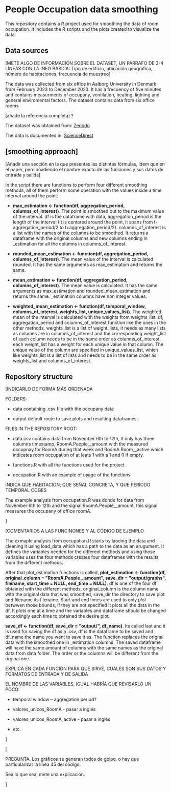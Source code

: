 # People Occupation data smoothing

This repository contains a R project used for smoothing the data of room occupation. It includes the R scripts and the plots created to visualize the data.

## Data sources

[METE ALGO DE INFORMACIÓN SOBRE EL DATASET, UN PÁRRAFO DE 3-4 LÍNEAS CON LA INFO BÁSICA: Tipo de edificio, ubicación geográfica, número de habitaciones, frecuencia de muestreo]

The data was collected from six office in Aalborg University in Denmark from February 2023 to December 2023. It has a frecuency of five minutes and contains measurments of occupany, ventilation, heating, lighting and general enviromental factors. The dataset contains data from six office rooms

[añade la referencia completa] ?

The dataset was obtained from: [Zenodo](https://zenodo.org/doi/10.5281/zenodo.10039896)

The data is documented in: [ScienceDirect](https://www.sciencedirect.com/science/article/pii/S2352340924002956?via%3Dihub)

## [smoothing approach]

[Añadir una sección en la que presentas las distintas fórmulas, idem que en el paper, pero añadiendo el nombre exacto de las funciones y sus datos de entrada y salida]

In the script there are functions to perform four different smoothing methods, all of them perform some operation with the values inside a time interval around the point:

- **max_estimation <- function(df, aggregation_period, columns_of_interest)**. The point is smoothed out to the maximum value of the interval. df is the dataframe with data, aggregation_period is the length of the interval (It is centered around the point, it spans from t-aggregation_period/2 to t+aggregation_period/2). columns_of_interest is a list with the names of the columns to be smoothed. It returns a dataframe with the original columns and new columns ending in _estimation for all the columns in columns_of_interest.

- **rounded_mean_estimation <- function(df, aggregation_period, columns_of_interest)**. The mean value of the interval is calculated rounded. It has the same arguments as max_estimation and returns the same.

- **mean_estimation <- function(df, aggregation_period, columns_of_interest)**. The mean value is calculated. It has the same arguments as max_estimation and rounded_mean_estimation and returns the same. _estimation columns have non integer values.

- **weighted_mean_estimation <- function(df, temporal_window, columns_of_interest, weights_list, unique_values_list)**. The weighted mean of the interval is calculated with the weights from weights_list. df, aggregation_period and columns_of_interest function like the ones in the other methods. weights_list is a list of weight_lists, it needs as many lists as columns are in columns_of_interest and the corresponding weight_list of each column needs to be in the same order as columns_of_interest, each weight_list has a weight for each unique value in that column. The unique value of the column are specified in unique_values_list, which like weights_list is a list of lists and needs to be in the same order as weights_list and columns_of_interest.
## Repository structure

[INDICARLO DE FORMA MÁS ORDENADA

FOLDERS:

- data containing .csv file with the occupany data

- output default route to save plots and resulting dataframes.

FILES IN THE REPOSITORY ROOT:

- data.csv contains data from November 6th to 12th, it only has three columns timestamp, RoomA.People__amount with the measured occupnay for RoomA during that week and RoomA.Room__active which indicates room occupation of at leats 1 with a 1 and 0 if empty.

- functions.R with all the functions used for the project

- occupation.R with an example of usage of the functions

INDICA QUE HABITACIÓN, QUE SEÑAL CONCRETA, Y QUE PERÍODO TEMPORAL COGES

The example analysis from occupation.R was donde for data from November 6th to 12th and the signal RoomA.People__amount, this signal measures the occupany of office roomA.

]

[COMENTARIOS A LAS FUNCINONES Y AL CÓDIGO DE EJEMPLO

The exmaple analysis from occupation.R starts by laoding the data and cleaning it using load_data which has a path to the data as an arugument. It defines the variables needed for the different methods and using those variables uses the four methods creates four dataframes with the results from the different methods. 

After that plot_estimation functions is called, **plot_estimation <- function(df, original_column = "RoomA.People__amount", save_dir = "output/graphs", filename, start_time = NULL, end_time = NULL)**. df is one of the four df obtained with the different methods, original_column is the column name with the original data that was smoothed, save_dir the directory to save plot and filename its filename. Start and end times are used to only plot betwwen those bounds, if they are not specified it plots all the data in the df. It plots one at a time and the variables and dataframe should be changed accordingly each time to obtained the desire plot.

**save_df <- function(df, save_dir = "output/", df_name)**. Its called last and it is used for saving the df as a .csv, df is the dataframe to be saved and df_name the name you want to save it as. The function replaces the orignal data with the smoothed one in _estimation columns. The saved dataframe will have the same amount of columns with the same names as the original data from data folder. The order or the columns will be different from the orginal one.


EXPLICA EN CADA FUNCIÓN PARA QUÉ SIRVE, CUALES SON SUS DATOS Y FORMATOS DE ENTRADA Y DE SALIDA

EL NOMBRE DE LAS VARIABLES, IGUAL HABRÍA QUE REVISARLO UN POCO:

-   temporal window – aggregation period?

-   valores_unicos_RoomA - pasar a inglés

-   valores_unicos_RoomA_active - pasar a inglés

-   etc.

]

[

PREGUNTA. Los gráficos se generan todos de golpe, o hay que particularizar la línea 45 del código.

Sea lo que sea, mete una explicación.

]
